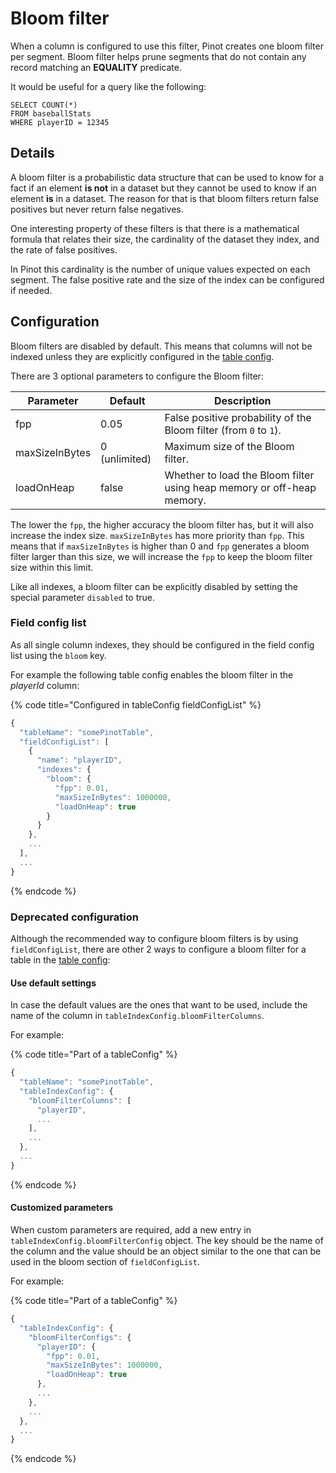 # Bloom filter

When a column is configured to use this filter, Pinot creates one bloom filter per segment.
Bloom filter helps prune segments that do not contain any record matching an **EQUALITY** predicate.

It would be useful for a query like the following:

```
SELECT COUNT(*) 
FROM baseballStats 
WHERE playerID = 12345
```

## Details

A bloom filter is a probabilistic data structure that can be used to know for a fact if an element **is not** in a 
dataset but they cannot be used to know if an element **is** in a dataset.
The reason for that is that bloom filters return false positives but never return false negatives.

One interesting property of these filters is that there is a mathematical formula that relates their size, 
the cardinality of the dataset they index, and the rate of false positives.

In Pinot this cardinality is the number of unique values expected on each segment.
The false positive rate and the size of the index can be configured if needed.

## Configuration

Bloom filters are disabled by default.
This means that columns will not be indexed unless they are explicitly configured in the [table config](../../configuration-reference/table.md).

There are 3 optional parameters to configure the Bloom filter:

| Parameter      | Default       | Description                                                           |
|----------------|---------------|-----------------------------------------------------------------------|
| fpp            | 0.05          | False positive probability of the Bloom filter (from `0` to `1`).     |
| maxSizeInBytes | 0 (unlimited) | Maximum size of the Bloom filter.                                     |
| loadOnHeap     | false         | Whether to load the Bloom filter using heap memory or off-heap memory. |

The lower the `fpp`, the higher accuracy the bloom filter has, but it will also increase the index size.
`maxSizeInBytes` has more priority than `fpp`.
This means that if `maxSizeInBytes` is higher than 0 and `fpp` generates a bloom filter larger than this size, we will 
increase the `fpp` to keep the bloom filter size within this limit.

Like all indexes, a bloom filter can be explicitly disabled by setting the special parameter `disabled` to true. 

### Field config list

As all single column indexes, they should be configured in the field config list using the `bloom` key.

For example the following table config enables the bloom filter in the _playerId_ column:

{% code title="Configured in tableConfig fieldConfigList" %}
```javascript
{
  "tableName": "somePinotTable",
  "fieldConfigList": [
    {
      "name": "playerID",
      "indexes": {
        "bloom": {
          "fpp": 0.01,
          "maxSizeInBytes": 1000000,
          "loadOnHeap": true
        }
      }
    },
    ...
  ],
  ...
}
```
{% endcode %}


### Deprecated configuration 

Although the recommended way to configure bloom filters is by using `fieldConfigList`, there are other 2 ways to 
configure a bloom filter for a table in the [table config](../../configuration-reference/table.md):

#### Use default settings

In case the default values are the ones that want to be used, include the name of the column in `tableIndexConfig.bloomFilterColumns`.

For example:

{% code title="Part of a tableConfig" %}
```javascript
{
  "tableName": "somePinotTable",
  "tableIndexConfig": {
    "bloomFilterColumns": [
      "playerID",
      ...
    ],
    ...
  },
  ...
}
```
{% endcode %}

#### Customized parameters

When custom parameters are required, add a new entry in `tableIndexConfig.bloomFilterConfig` object.
The key should be the name of the column and the value should be an object similar to the one that can be used in the
bloom section of `fieldConfigList`.

For example:

{% code title="Part of a tableConfig" %}
```javascript
{
  "tableIndexConfig": {
    "bloomFilterConfigs": {
      "playerID": {
        "fpp": 0.01,
        "maxSizeInBytes": 1000000,
        "loadOnHeap": true
      },
      ...
    },
    ...
  },
  ...
}
```
{% endcode %}